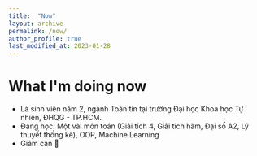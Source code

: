 ```yaml
---
title:  "Now"
layout: archive
permalink: /now/
author_profile: true
last_modified_at: 2023-01-28
---
```


# What I'm doing now

- Là sinh viên năm 2, ngành Toán tin tại trường Đại học Khoa học Tự nhiên, ĐHQG - TP.HCM.
- Đang học: Một vài môn toán (Giải tích 4, Giải tích hàm, Đại số A2, Lý thuyết thống kê), OOP, Machine Learning
- Giảm cân 🥲